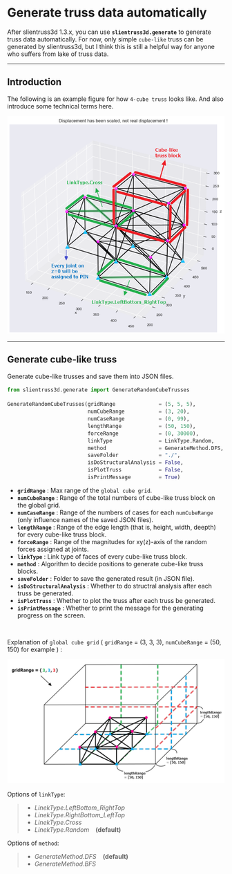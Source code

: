 # Generate truss data automatically

After slientruss3d 1.3.x, you can use **`slientruss3d.generate`** to generate truss data automatically. For now, only simple `cube-like` truss can be generated by slientruss3d, but I think this is still a helpful way for anyone who suffers from lake of truss data.

---

## Introduction

The following is an example figure for how `4-cube truss` looks like. And also introduce some technical terms here.

![intro](./figure/truss_gen_intro.png)

---

## Generate cube-like truss

Generate cube-like trusses and save them into JSON files.

```python
from slientruss3d.generate import GenerateRandomCubeTrusses

GenerateRandomCubeTrusses(gridRange              = (5, 5, 5), 
                          numCubeRange           = (3, 20), 
                          numCaseRange           = (0, 99), 
                          lengthRange            = (50, 150), 
                          forceRange             = (0, 30000),
                          linkType               = LinkType.Random,
                          method                 = GenerateMethod.DFS,
                          saveFolder             = "./",
                          isDoStructuralAnalysis = False,
                          isPlotTruss            = False,
                          isPrintMessage         = True)

```

- **`gridRange`** : Max range of the `global cube grid`.
- **`numCubeRange`** : Range of the total numbers of cube-like truss block on the global grid.
- **`numCaseRange`** : Range of the numbers of cases for each `numCubeRange` (only influence names of the saved JSON files).
- **`lengthRange`** : Range of the edge length (that is, height, width, deepth) for every cube-like truss block.
- **`forceRange`** : Range of the magnitudes for xy(z)-axis of the random forces assigned at joints.
- **`linkType`** : Link type of faces of every cube-like truss block.
- **`method`** : Algorithm to decide positions to generate cube-like truss blocks.
- **`saveFolder`** : Folder to save the generated result (in JSON file).
- **`isDoStructuralAnalysis`** : Whether to do structral analysis after each truss be generated.
- **`isPlotTruss`** : Whether to plot the truss after each truss be generated.
- **`isPrintMessage`** : Whether to print the message for the generating progress on the screen.

<br/>

Explanation of `global cube grid` ( `gridRange` = (3, 3, 3), `numCubeRange` = (50, 150) for example ) :

![Grid](./figure/truss_gen_grid.png)

Options of `linkType`:

>- *LinekType.LeftBottom_RightTop*
>- *LinekType.RightBottom_LeftTop*
>- *LinekType.Cross*
>- *LinekType.Random* &ensp; **(default)**

Options of `method`:

>- *GenerateMethod.DFS* &ensp; **(default)**
>- *GenerateMethod.BFS*
